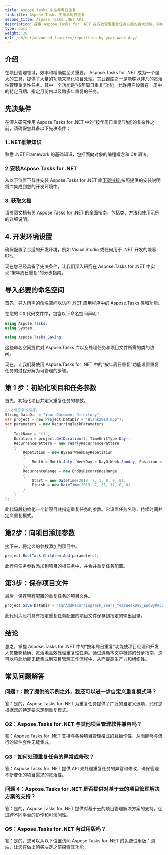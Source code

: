 ```yaml
---
title: Aspose.Tasks 中按年周日重复
linktitle: Aspose.Tasks 中按年周日重复
second_title: Aspose.Tasks .NET API
description: 探索 Aspose.Tasks for .NET 在有效管理重复任务方面的强大功能。实施按年周日重复功能的分步指南。
type: docs
weight: 28
url: /zh/net/advanced-features/repetition-by-year-week-day/
---
```

## 介绍

在项目管理领域，效率和精确度至关重要。 Aspose.Tasks for .NET 成为一个强大的工具，提供了大量的功能来简化项目处理。其武器库之一是能够以非凡的灵活性管理重复性任务。其中一个功能是“按年周日重复”功能，允许用户设置在一周中的特定日期、指定月份内以及跨多年重复的任务。

## 先决条件

在深入研究使用 Aspose.Tasks for .NET 中的“按年周日重复”功能的复杂性之前，请确保您具备以下先决条件：

### 1..NET框架知识

熟悉 .NET Framework 的基础知识，包括面向对象的编程概念和 C# 语法。

### 2.安装Aspose.Tasks for .NET

从以下位置下载并安装 Aspose.Tasks for .NET 库[下载链接](https://releases.aspose.com/tasks/net/),按照提供的安装说明将库集成到您的开发环境中。

### 3. 获取文档

请参阅[文档](https://reference.aspose.com/tasks/net/)有关 Aspose.Tasks for .NET 的全面指南，包括类、方法和使用示例的详细说明。

## 4. 开发环境设置

确保配置了合适的开发环境，例如 Visual Studio 或任何用于 .NET 开发的兼容 IDE。

现在您已经具备了先决条件，让我们深入研究在 Aspose.Tasks for .NET 中实现“按年周日重复”的分步指南。


## 导入必要的命名空间

首先，导入所需的命名空间以访问 .NET 应用程序中的 Aspose.Tasks 类和功能。

在您的 C# 代码文件中，包含以下命名空间声明：

```csharp
using Aspose.Tasks;
using System;

using Aspose.Tasks.Saving;

```

这些命名空间提供对 Aspose.Tasks 库以及处理任务和项目文件所需的类的访问。

现在，让我们将使用 Aspose.Tasks for .NET 中的“按年周日重复”功能设置重复任务的过程分解为可管理的步骤。

## 第 1 步：初始化项目和任务参数

首先，初始化项目并定义重复任务的参数。

```csharp
//文档目录的路径。
String DataDir = "Your Document Directory";
var project = new Project(DataDir + "Blank2010.mpp");
var parameters = new RecurringTaskParameters
{
    TaskName = "t1",
    Duration = project.GetDuration(1, TimeUnitType.Day),
    RecurrencePattern = new YearlyRecurrencePattern
    {
        Repetition = new ByYearWeekDayRepetition
        {
            Month = Month.July, WeekDay = DayOfWeek.Sunday, Position = OrdinalNumber.First
        },
        RecurrenceRange = new EndByRecurrenceRange
        {
            Start = new DateTime(2018, 7, 1, 8, 0, 0),
            Finish = new DateTime(2019, 7, 31, 17, 0, 0)
        }
    }
};
```

此代码段初始化一个新项目并指定重复任务的参数。它设置任务名称、持续时间并定义重复模式。

## 第2步：向项目添加参数

接下来，将定义的参数添加到项目中。

```csharp
project.RootTask.Children.Add(parameters);
```

此行将任务参数添加到项目的根任务中，并合并重复任务配置。

## 第3步：保存项目文件

最后，保存带有配置的重复任务的项目文件。

```csharp
project.Save(DataDir + "CanAddRecurringTask_Years_YearWeekDay_EndByRecurrenceRange_Test.mpp", SaveFileFormat.Mpp);
```

此代码片段将具有指定重复任务配置的项目文件保存到指定的输出目录。

## 结论

总之，掌握 Aspose.Tasks for .NET 中的“按年周日重复”功能使项目经理和开发人员能够精确、灵活地高效处理重复性任务。通过遵循本文中概述的分步指南，您可以将此功能无缝集成到项目管理工作流程中，从而提高生产力和组织性。

## 常见问题解答

### 问题 1：除了提供的示例之外，我还可以进一步自定义重复模式吗？

答：是的，Aspose.Tasks for .NET 为重复任务提供了广泛的自定义选项，允许您根据您的特定要求定制重复模式。

### Q2：Aspose.Tasks for .NET 与其他项目管理软件兼容吗？

答：Aspose.Tasks for .NET 支持与各种项目管理格式的互操作性，从而能够与流行的软件套件无缝集成。

### Q3：如何处理重复任务的异常或修改？

答：Aspose.Tasks for .NET 提供 API 来处理重复任务的异常和修改，确保管理不断变化的项目需求的灵活性。

### 问题 4：Aspose.Tasks for .NET 是否提供对基于云的项目管理解决方案的支持？

答：是的，Aspose.Tasks for .NET 提供对基于云的项目管理解决方案的支持，促进跨不同平台的协作和可访问性。

### Q5：Aspose.Tasks for .NET 有试用版吗？

答：是的，您可以从以下位置访问 Aspose.Tasks for .NET 的免费试用版：[网站](https://releases.aspose.com/)，让您在做出购买决定之前探索其功能。